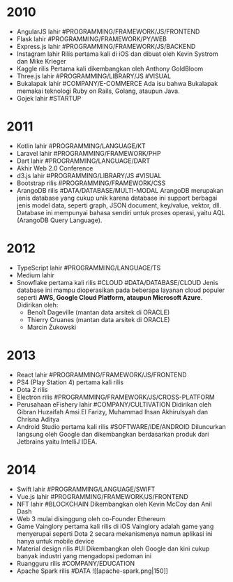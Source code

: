 # 2010
- AngularJS lahir #PROGRAMMING/FRAMEWORK/JS/FRONTEND
- Flask lahir #PROGRAMMING/FRAMEWORK/PY/WEB
- Express.js lahir #PROGRAMMING/FRAMEWORK/JS/BACKEND
- Instagram lahir
	Rilis pertama kali di iOS dan dibuat oleh Kevin Systrom dan Mike Krieger
- Kaggle rilis
	Pertama kali dikembangkan oleh Anthony GoldBloom
- Three.js lahir #PROGRAMMING/LIBRARY/JS #VISUAL
- Bukalapak lahir #COMPANY/E-COMMERCE 
	Ada isu bahwa Bukalapak memakai teknologi Ruby on Rails, Golang, ataupun Java.
- Gojek lahir #STARTUP
# 2011
- Kotlin lahir #PROGRAMMING/LANGUAGE/KT
- Laravel lahir #PROGRAMMING/FRAMEWORK/PHP
- Dart lahir #PROGRAMMING/LANGUAGE/DART
- Akhir Web 2.0 Conference
- d3.js lahir #PROGRAMMING/LIBRARY/JS #VISUAL
- Bootstrap rilis #PROGRAMMING/FRAMEWORK/CSS
- ArangoDB rilis #DATA/DATABASE/MULTI-MODAL 
	ArangoDB merupakan jenis database yang cukup unik karena database ini support berbagai jenis model data, seperti graph, JSON document, key/value, vektor, dll. Database ini mempunyai bahasa sendiri untuk proses operasi, yaitu AQL (ArangoDB Query Language).
# 2012
- TypeScript lahir #PROGRAMMING/LANGUAGE/TS
- Medium lahir
- Snowflake pertama kali rilis #CLOUD #DATA/DATABASE/CLOUD
	Jenis database ini mampu dioperasikan pada beberapa layanan cloud populer seperti **AWS, Google Cloud Platform, ataupun Microsoft Azure**. 
	Didirikan oleh:
	- Benoît Dageville (mantan data arsitek di ORACLE)
	- Thierry Cruanes (mantan data arsitek di ORACLE)
	- Marcin Żukowski
# 2013
- React lahir #PROGRAMMING/FRAMEWORK/JS/FRONTEND 
- PS4 (Play Station 4) pertama kali rilis
- Dota 2 rilis
- Electron rilis #PROGRAMMING/FRAMEWORK/JS/CROSS-PLATFORM 
- Perusahaan eFishery lahir #COMPANY/CULTIVATION
	Didirikan oleh Gibran Huzaifah Amsi El Farizy, Muhammad Ihsan Akhirulsyah dan Chrisna Aditya
- Android Studio pertama kali rilis #SOFTWARE/IDE/ANDROID
	Diluncurkan langsung oleh Google dan dikembangkan berdasarkan produk dari Jetbrains yaitu IntelliJ IDEA.
# 2014
- Swift lahir #PROGRAMMING/LANGUAGE/SWIFT
- Vue.js lahir #PROGRAMMING/FRAMEWORK/JS/FRONTEND 
- NFT lahir #BLOCKCHAIN
	Dikembangkan oleh Kevin McCoy dan Anil Dash
- Web 3 mulai disinggung oleh co-Founder Ethereum
- Game Vainglory pertama kali rilis di iOS
  Vainglory adalah game yang menyerupai seperti Dota 2 secara mekanismenya namun aplikasi ini hanya untuk mobile device
- Material design rilis #UI
	Dikembangkan oleh Google dan kini cukup banyak industri yang mengadopsi pedoman ini
- Ruangguru rilis #COMPANY/EDUCATION 
- Apache Spark rilis #DATA 
	![[apache-spark.png|150]]